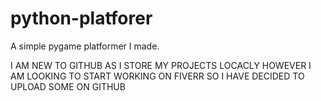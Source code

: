 # python-platforer
A simple pygame platformer I made.

I AM NEW TO GITHUB AS I STORE MY PROJECTS LOCACLY HOWEVER I AM LOOKING TO START WORKING ON FIVERR SO I HAVE DECIDED TO UPLOAD SOME ON GITHUB
